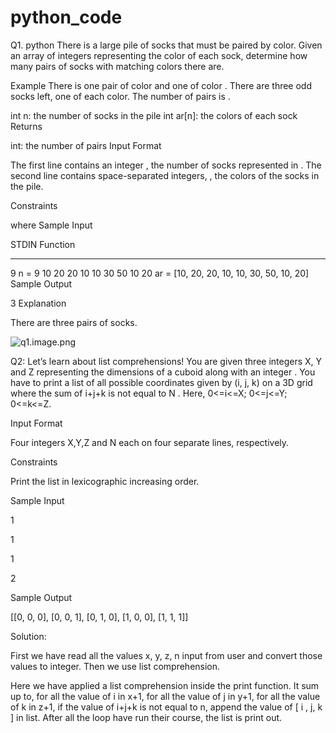 # python_code
Q1.
python
There is a large pile of socks that must be paired by color. Given an array of integers representing the color of each sock, determine how many pairs of socks with matching colors there are.

Example
There is one pair of color  and one of color . There are three odd socks left, one of each color. The number of pairs is .

int n: the number of socks in the pile
int ar[n]: the colors of each sock
Returns

int: the number of pairs
Input Format

The first line contains an integer , the number of socks represented in .
The second line contains  space-separated integers, , the colors of the socks in the pile.

Constraints

 where 
Sample Input

STDIN                       Function
-----                       --------
9                           n = 9
10 20 20 10 10 30 50 10 20  ar = [10, 20, 20, 10, 10, 30, 50, 10, 20]
Sample Output

3
Explanation

There are three pairs of socks.

![q1.image.png](images/relative/path/q1.image.png)


Q2:
Let’s learn about list comprehensions! You are given three integers X, Y and Z representing the dimensions of a cuboid along with an integer . You have to print a list of all possible coordinates given by (i, j, k) on a 3D grid where the sum of i+j+k is not equal to N . Here, 0<=i<=X; 0<=j<=Y; 0<=k<=Z.

Input Format

Four integers X,Y,Z and N each on four separate lines, respectively.

Constraints

Print the list in lexicographic increasing order.

Sample Input

1

1

1

2

Sample Output

[[0, 0, 0], [0, 0, 1], [0, 1, 0], [1, 0, 0], [1, 1, 1]]

Solution:

First we have read all the values x, y, z, n input from user  and convert those values to integer. Then we use list comprehension.

Here we have applied a list comprehension inside the print function. It sum up to, for all the value of i in x+1, for all the value of j in y+1, for all the value of k in z+1, if the value of i+j+k is not equal to n, append the value of [ i , j, k ] in list. After all the loop have run their course, the list is print out.
